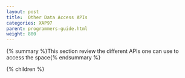 ```yaml
---
layout: post
title:  Other Data Access APIs
categories: XAP97
parent: programmers-guide.html
weight: 800
---
```


{% summary %}This section review the different APIs one can use to access the space{% endsummary %}

{% children %}
